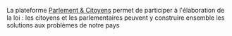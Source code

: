 
La plateforme [Parlement & Citoyens](http://www.parlement-et-citoyens.fr) permet de participer à l'élaboration de la loi : les citoyens et les parlementaires peuvent y construire ensemble les solutions aux problèmes de notre pays
